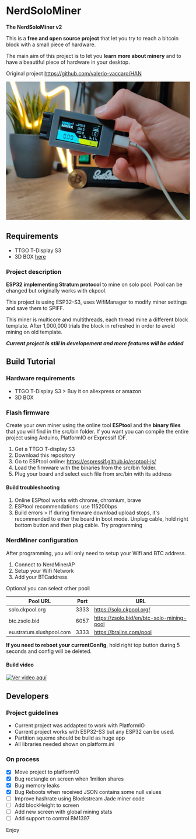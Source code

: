 # NerdSoloMiner
**The NerdSoloMiner v2**

This is a **free and open source project** that let you try to reach a bitcoin block with a small piece of hardware. 

The main aim of this project is to let you **learn more about minery** and to have a beautiful piece of hardware in your desktop.


Original project https://github.com/valerio-vaccaro/HAN

![image](images/NerdMinerv2.jpg)

## Requirements
- TTGO T-Display S3
- 3D BOX [here](3d_files/)

### Project description
**ESP32 implementing Stratum protocol** to mine on solo pool. Pool can be changed but originally works with ckpool.

This project is using ESP32-S3, uses WifiManager to modify miner settings and save them to SPIFF. 

This miner is multicore and multithreads, each thread mine a different block template. After 1,000,000 trials the block in refreshed in order to avoid mining on old template.

***Current project is still in developement and more features will be added***

## Build Tutorial
### Hardware requirements
- TTGO T-Display S3 > Buy it on aliexpress or amazon
- 3D BOX

### Flash firmware
Create your own miner using the online tool **ESPtool** and the **binary files** that you will find in the src/bin folder.
If you want you can compile the entire project using Arduino, PlatformIO or Expressif IDF.

1. Get a TTGO T-display S3
1. Download this repository
1. Go to ESPtool online: https://espressif.github.io/esptool-js/
1. Load the firmware with the binaries from the src/bin folder.
1. Plug your board and select each file from src/bin with its address 

#### Build troubleshooting
1. Online ESPtool works with chrome, chromium, brave
1. ESPtool recommendations: use 115200bps
1. Build errors > If during firmware download upload stops, it's recommended to enter the board in boot mode. Unplug cable, hold right bottom button and then plug cable. Try programming

### NerdMiner configuration
After programming, you will only need to setup your Wifi and BTC address.

1. Connect to NerdMinerAP
1. Setup your Wifi Network
1. Add your BTCaddress

Optional you can select other pool:

| Pool URL                 | Port | URL |
|---                       |---   |---  | 
| solo.ckpool.org          | 3333 | https://solo.ckpool.org/ |
| btc.zsolo.bid            | 6057 | https://zsolo.bid/en/btc-solo-mining-pool |
| eu.stratum.slushpool.com | 3333 | https://braiins.com/pool |

**If you need to reboot your currentConfig**, hold right top button during 5 seconds and config will be deleted.

#### Build video
[![Ver video aquí](https://img.youtube.com/vi/POUT2R_opDs/0.jpg)](https://youtu.be/POUT2R_opDs)

## Developers
### Project guidelines
- Current project was addapted to work with PlatformIO
- Current project works with ESP32-S3 but any ESP32 can be used.
- Partition squeme should be build as huge app
- All libraries needed shown on platform.ini

### On process
- [x]  Move project to platformIO
- [x]  Bug rectangle on screen when 1milion shares
- [x]  Bug memory leaks
- [x]  Bug Reboots when received JSON contains some null values
- [ ]  Improve hashrate using Blockstream Jade miner code
- [ ]  Add blockHeight to screen
- [ ]  Add new screen with global mining stats
- [ ]  Add support to control BM1397

Enjoy